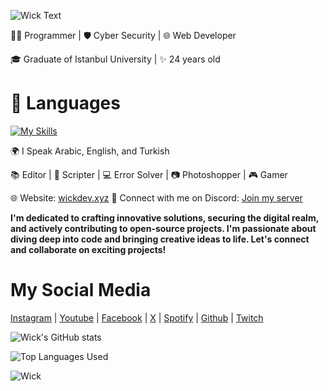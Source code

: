 ![Wick Text](https://readme-typing-svg.herokuapp.com?font=Fira+Code&pause=1000&color=5B3DFC&width=435&lines=Hi+there%2C+I'm+Wick+%F0%9F%91%8B)

👨‍💻 Programmer | 🛡️ Cyber Security | 🌐 Web Developer

🎓 Graduate of Istanbul University | ✨ 24 years old

# 🔧 Languages

[![My Skills](https://skillicons.dev/icons?i=cs,cpp,python,html,css,ts,js)](https://wickdev.xyz/)

🌍 I Speak Arabic, English, and Turkish

📚 Editor | 📜 Scripter | 💻 Error Solver | 📷 Photoshopper | 🎮 Gamer

🌐 Website: [wickdev.xyz](https://wickdev.xyz/)
💬 Connect with me on Discord: [Join my server](https://discord.gg/wicks)

**I'm dedicated to crafting innovative solutions, securing the digital realm, and actively contributing to open-source projects. I'm passionate about diving deep into code and bringing creative ideas to life. Let's connect and collaborate on exciting projects!**

# My Social Media

[Instagram](https://www.instagram.com/mik__subhi) | [Youtube](https://www.youtube.com/channel/UCJzH5Ua9rWW-uUYzWh-jjQg) | [Facebook](https://www.facebook.com/Mik.subhi) | [X](https://twitter.com/WickJ007) | [Spotify](https://open.spotify.com/user/u649qsqyj5lebvo763ai6z56t) | [Github](https://github.com/wickstudio) | [Twitch](https://www.twitch.tv/mik_subhi)

![Wick's GitHub stats](https://github-readme-stats.vercel.app/api?username=wickstudio&show_icons=true&theme=transparent)

![Top Languages Used](https://github-readme-stats.vercel.app/api/top-langs/?username=wickstudio&layout=donut)

![Wick](https://media.discordapp.net/attachments/1189179270342381568/1189179884942147656/Server_Banner.jpg?ex=659d3912&is=658ac412&hm=14a9e9e0b365d07c535a4472b46a60a97fc1023f698607aa8f231e673a955118&=&format=webp&width=1200&height=675)
